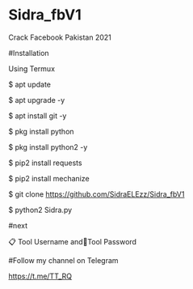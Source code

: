 # Sidra_fbV1
Crack Facebook Pakistan 2021

#Installation

Using Termux 

$ apt update

$ apt upgrade -y

$ apt install git -y

$ pkg install python

$ pkg install python2 -y

$ pip2 install requests

$ pip2 install mechanize

$ git clone https://github.com/SidraELEzz/Sidra_fbV1

$ python2 Sidra.py


#next

📋 Tool Username and🔑Tool Password

#Follow my channel on Telegram

https://t.me/TT_RQ


 
